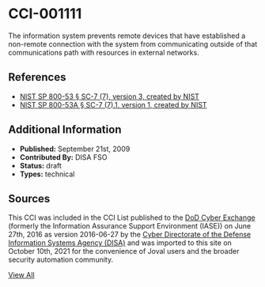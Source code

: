 # CCI-001111

The information system prevents remote devices that have established a non-remote connection with the system from communicating outside of that communications path with resources in external networks.

## References ##

* [NIST SP 800-53 § SC-7 (7), version 3, created by NIST](http://csrc.nist.gov/publications/PubsSPs.html)
* [NIST SP 800-53A § SC-7 (7).1, version 1, created by NIST](http://csrc.nist.gov/publications/PubsSPs.html)


## Additional Information ##

* **Published:** September 21st, 2009
* **Contributed By:** DISA FSO
* **Status:** draft
* **Types:** technical

## Sources ##

This CCI was included in the CCI List published to the [DoD Cyber Exchange](https://public.cyber.mil/stigs/cci/)
(formerly the Information Assurance Support Environment (IASE)) on June 27th, 2016 as version
2016-06-27 by the [Cyber Directorate of the Defense Information Systems Agency (DISA)](https://public.cyber.mil/about-cyber/)
and was imported to this site on October 10th, 2021 for the convenience of Joval users and the broader
security automation community.

[View All](../README.md)
